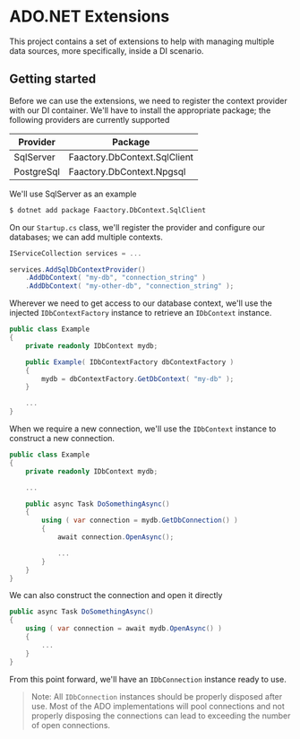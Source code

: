 # ADO.NET Extensions

This project contains a set of extensions to help with managing multiple data sources, more specifically, inside a DI scenario.

## Getting started

Before we can use the extensions, we need to register the context provider with our DI container. We'll have to install the appropriate package; the following providers are currently supported

|Provider|Package|
|---|---|
|SqlServer|Faactory.DbContext.SqlClient|
|PostgreSql|Faactory.DbContext.Npgsql|

We'll use SqlServer as an example

```bash
$ dotnet add package Faactory.DbContext.SqlClient
```

On our `Startup.cs` class, we'll register the provider and configure our databases; we can add multiple contexts.

```csharp
IServiceCollection services = ...

services.AddSqlDbContextProvider()
    .AddDbContext( "my-db", "connection_string" )
    .AddDbContext( "my-other-db", "connection_string" );
```

Wherever we need to get access to our database context, we'll use the injected `IDbContextFactory` instance to retrieve an `IDbContext` instance.

```csharp
public class Example
{
    private readonly IDbContext mydb;

    public Example( IDbContextFactory dbContextFactory )
    {
        mydb = dbContextFactory.GetDbContext( "my-db" );
    }

    ...
}
```

When we require a new connection, we'll use the `IDbContext` instance to construct a new connection.

```csharp
public class Example
{
    private readonly IDbContext mydb;

    ...

    public async Task DoSomethingAsync()
    {
        using ( var connection = mydb.GetDbConnection() )
        {
            await connection.OpenAsync();

            ...
        }
    }
}
```

We can also construct the connection and open it directly

```csharp
public async Task DoSomethingAsync()
{
    using ( var connection = await mydb.OpenAsync() )
    {
        ...
    }
}
```

From this point forward, we'll have an `IDbConnection` instance ready to use.

> Note: All `IDbConnection` instances should be properly disposed after use. Most of the ADO implementations will pool connections and not properly disposing the connections can lead to exceeding the number of open connections.
